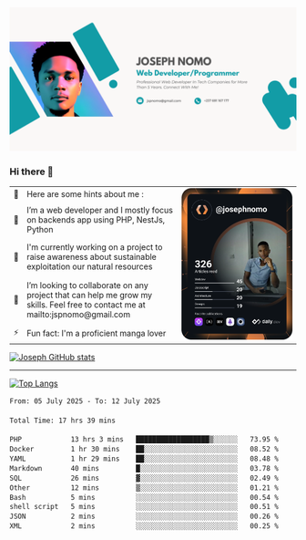 ![Banner of my profile!](/Joseph_NOMO_NEW.png "Banner")

### Hi there 👋

<!--- | --  | 👋  | Here are some hints about me :                                                                                                 | <td rowspan=6><img src="/devcard.svg" width="400" alt="Joseph NOMO's Dev Card"/></td> |
| --- | --- | ------------------------------------------------------------------------------------------------------------------------------ | ------------------------------------------------------------------------------------- |
| --  | 🔭  | I’m a web developer and I mostly focus on backends app using PHP, NestJs, Python                                               |
| --  | 🦁  | I'm currently working on a project to raise awareness about sustainable exploitation our natural resources                     |
| --  | 👯  | I’m looking to collaborate on any project that can help me grow my skills. Feel free to contact me at mailto:jspnomo@gmail.com |
| --  | ⚡  | Fun fact: I'm a proficient manga lover                                                                                         |
--->

<table>
    <tr>
        <td width="1%">👋</td>
        <td width="55%">Here are some hints about me :</td>
        <td rowspan=6 width="44%"><img src="/devcard.svg" width="400" alt="Joseph NOMO's Dev Card"/></td>
    </tr>
    <tr>
        <td>🔭</td>
        <td>I’m a web developer and I mostly focus on backends app using PHP, NestJs, Python</td>
    </tr>
    <tr>
        <td>🦁</td>
        <td>I'm currently working on a project to raise awareness about sustainable exploitation our natural resources</td>
    </tr>
    <tr>
        <td>👯</td>
        <td>I’m looking to collaborate on any project that can help me grow my skills. Feel free to contact me at mailto:jspnomo@gmail.com</td>
    </tr>
    <tr>
        <td>⚡</td>
        <td>Fun fact: I'm a proficient manga lover</td>
    </tr>

</table>

[![Joseph GitHub stats](https://github-readme-stats-seven-sigma-53.vercel.app/api?username=Jspascal)](https://github.com/Jspascal/github-readme-stats)

---

[![Top Langs](https://github-readme-stats-seven-sigma-53.vercel.app/api/top-langs/?username=Jspascal&layout=compact)](https://github.com/Jspascal/github-readme-stats)

<!--START_SECTION:waka-->

```txt
From: 05 July 2025 - To: 12 July 2025

Total Time: 17 hrs 39 mins

PHP            13 hrs 3 mins   ██████████████████▒░░░░░░   73.95 %
Docker         1 hr 30 mins    ██░░░░░░░░░░░░░░░░░░░░░░░   08.52 %
YAML           1 hr 29 mins    ██░░░░░░░░░░░░░░░░░░░░░░░   08.48 %
Markdown       40 mins         █░░░░░░░░░░░░░░░░░░░░░░░░   03.78 %
SQL            26 mins         ▓░░░░░░░░░░░░░░░░░░░░░░░░   02.49 %
Other          12 mins         ▒░░░░░░░░░░░░░░░░░░░░░░░░   01.21 %
Bash           5 mins          ░░░░░░░░░░░░░░░░░░░░░░░░░   00.54 %
shell script   5 mins          ░░░░░░░░░░░░░░░░░░░░░░░░░   00.51 %
JSON           2 mins          ░░░░░░░░░░░░░░░░░░░░░░░░░   00.26 %
XML            2 mins          ░░░░░░░░░░░░░░░░░░░░░░░░░   00.25 %
```

<!--END_SECTION:waka-->
